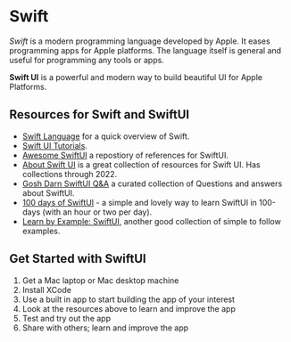 # Swift

*Swift* is a modern programming language developed by Apple. It eases programming apps for Apple platforms. The language itself is general and useful for programming any tools or apps.

**Swift UI** is a powerful and modern way to build beautiful UI for Apple Platforms.

## Resources for Swift and SwiftUI

- [Swift Language](https://developer.apple.com/swift/) for a quick overview of Swift.
- [Swift UI Tutorials](https://developer.apple.com/tutorials/swiftui/resources).
- [Awesome SwiftUI](https://github.com/chinsyo/awesome-swiftui) a repostiory of references for SwiftUI.
- [About Swift UI](https://github.com/Juanpe/About-SwiftUI) is a great collection of resources for Swift UI. Has collections through 2022.
- [Gosh Darn SwiftUI Q&A](https://goshdarnswiftui.com) a curated collection of Questions and answers about SwiftUI.
- [100 days of SwiftUI](https://www.hackingwithswift.com/100/swiftui) - a simple and lovely way to learn SwiftUI in 100-days (with an hour or two per day).
- [Learn by Example: SwiftUI](https://www.hackingwithswift.com/quick-start/swiftui), another good collection of simple to follow examples.

## Get Started with SwiftUI

1. Get a Mac laptop or Mac desktop machine
2. Install XCode
3. Use a built in app to start building the app of your interest
4. Look at the resources above to learn and improve the app
5. Test and try out the app
6. Share with others; learn and improve the app

